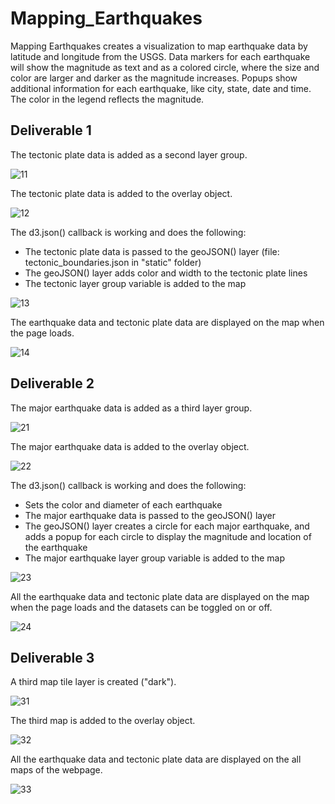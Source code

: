 # Mapping_Earthquakes

Mapping Earthquakes creates a visualization to map earthquake data by latitude and longitude from the USGS. Data markers for each earthquake will show the magnitude as text and as a colored circle, where the size and color are larger and darker as the magnitude increases. Popups show additional information for each earthquake, like city, state, date and time. The color in the legend reflects the magnitude.


## Deliverable 1

The tectonic plate data is added as a second layer group.

![11](Images/11.png)

The tectonic plate data is added to the overlay object.

![12](Images/12.png)

The d3.json() callback is working and does the following:

* The tectonic plate data is passed to the geoJSON() layer (file: tectonic_boundaries.json in "static" folder)
* The geoJSON() layer adds color and width to the tectonic plate lines
* The tectonic layer group variable is added to the map

![13](Images/13.png)

The earthquake data and tectonic plate data are displayed on the map when the page loads.

![14](Images/14.png)


## Deliverable 2

The major earthquake data is added as a third layer group.

![21](Images/21.png)

The major earthquake data is added to the overlay object.

![22](Images/22.png)

The d3.json() callback is working and does the following:

* Sets the color and diameter of each earthquake
* The major earthquake data is passed to the geoJSON() layer
* The geoJSON() layer creates a circle for each major earthquake, and adds a popup for each circle to display the magnitude and location of the earthquake
* The major earthquake layer group variable is added to the map

![23](Images/23.png)

All the earthquake data and tectonic plate data are displayed on the map when the page loads and the datasets can be toggled on or off.

![24](Images/24.png)


## Deliverable 3

A third map tile layer is created ("dark").

![31](Images/31.png)

The third map is added to the overlay object.

![32](Images/32.png)

All the earthquake data and tectonic plate data are displayed on the all maps of the webpage.

![33](Images/33.png)